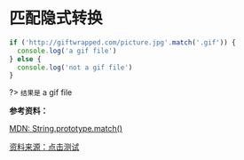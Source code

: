 # 匹配隐式转换

```js
if ('http://giftwrapped.com/picture.jpg'.match('.gif')) {
  console.log('a gif file')
} else {
  console.log('not a gif file')
}
```

?> `结果是` a gif file

**参考资料：**

[MDN: String.prototype.match()](https://developer.mozilla.org/zh-CN/docs/Web/JavaScript/Reference/Global_Objects/String/match)

[资料来源：点击测试](http://javascript-puzzlers.herokuapp.com/)